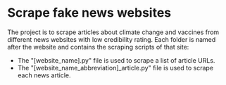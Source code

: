 # Scrape fake news websites

The project is to scrape articles about climate change and vaccines from different news websites with low credibility rating.
Each folder is named after the website and contains the scraping scripts of that site:

- The "[website_name].py" file is used to scrape a list of article URLs.
- The "[website_name_abbreviation]\_article.py" file is used to scrape each news article.